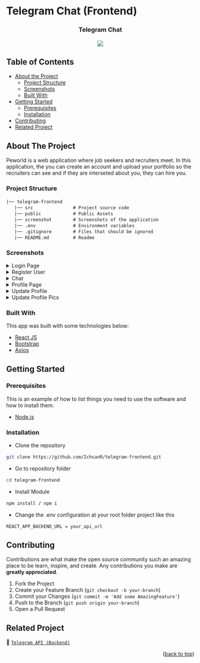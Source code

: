 # Telegram Chat (Frontend)

<!-- Logo -->
<p align="center">

  <h3 align="center">Telegram Chat</h3>
  <p align="center">
    <image align="center" width="400" src='./public/telegram_logo.png' />
  </p>

  <!-- <p align="center">
    <br />
    <a href="https://peworld-lake.vercel.app/"><strong>View Demo</strong></a>
    <br />
  </p> -->
</p>

<!-- Table of Contents -->

## Table of Contents

- [About the Project](#about-the-project)
  - [Project Structure](#project-structure)
  - [Screenshots](#screenshots)
  - [Built With](#built-with)
- [Getting Started](#getting-started)
  - [Prerequisites](#prerequisites)
  - [Installation](#installation)
- [Contributing](#contributing)
- [Related Project](#related-project)

<!-- About The Project -->

## About The Project

Peworld is a web application where job seekers and recruiters meet. In this application, the you can create an account and upload your portfolio so the recruiters can see and if they are interseted about you, they can hire you.

### Project Structure

```
|── telegram-frontend
   |── src               # Project source code
   |── public            # Public Assets
   |── screenshot        # Screenshots of the application
   |── .env              # Environment variables
   |── .gitignore        # Files that should be ignored
   |── README.md         # Readme
```

### Screenshots

<details>
  <summary>
    Login Page
  </summary>
<img src="/screenshots/login.png" alt="login page" />
</details>

<details>
  <summary>
    Register User
  </summary>
<img src="/screenshots/register.png" alt="register user" />
</details>

<details>
  <summary>
    Chat
  </summary>
<img src="/screenshots/chat.png" alt="chat" />
</details>

<details>
  <summary>
    Profile Page
  </summary>
<img src="/screenshots/profile.png" alt="profile page" />
</details>

<details>
  <summary>
  Update Profile
  </summary>
<img src="/screenshots/updateProfile.png" alt="update profile" />
</details>

<details>
  <summary>
  Update Profile Pics
  </summary>
<img src="/screenshots/updateImage.png" alt="update profile picture" />
</details>

### Built With

This app was built with some technologies below:

- [React JS](https://reactjs.org/)
- [Bootstrap](https://getbootstrap.com/)
- [Axios](https://axios-http.com/)

<!-- Getting Started -->

## Getting Started

### Prerequisites

This is an example of how to list things you need to use the software and how to install them.

- [Node.js](https://nodejs.org/en/download/)

### Installation

- Clone the repository

```sh
git clone https://github.com/IchsanR/telegram-frontend.git
```

- Go to repository folder

```sh
cd telegram-frontend
```

- Install Module

```sh
npm install / npm i
```

- Change the .env configuration at your root folder project like this

```sh
REACT_APP_BACKEND_URL = your_api_url
```

<!-- Contributing -->

## Contributing

Contributions are what make the open source community such an amazing place to be learn, inspire, and create. Any contributions you make are **greatly appreciated**.

1. Fork the Project
2. Create your Feature Branch (`git checkout -b your-branch`)
3. Commit your Changes (`git commit -m 'Add some AmazingFeature'`)
4. Push to the Branch (`git push origin your-branch`)
5. Open a Pull Request

<!-- Related Projects -->

## Related Project

:rocket: [`Telegram API (Backend)`](https://github.com/IchsanR/telegram-backend)

<p align="right">(<a href="#top">back to top</a>)</p>
